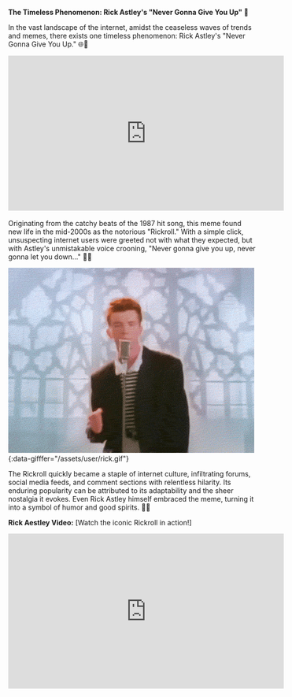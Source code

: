 **The Timeless Phenomenon: Rick Astley's "Never Gonna Give You Up" 🕺**

In the vast landscape of the internet, amidst the ceaseless waves of trends and memes, there exists one timeless phenomenon: Rick Astley's "Never Gonna Give You Up." 🌐🎵


<iframe width="560" height="315" src="https://github.com/dhaval21104727/dhaval21104727-github.io/assets/29979834/13969c20-1d39-4f9a-8c08-f27de5d6cd9e" frameborder="0" allowfullscreen></iframe>


Originating from the catchy beats of the 1987 hit song, this meme found new life in the mid-2000s as the notorious "Rickroll." With a simple click, unsuspecting internet users were greeted not with what they expected, but with Astley's unmistakable voice crooning, "Never gonna give you up, never gonna let you down…" 🎤🎉

![Rick Astley "Never Gonna Give You Up"](assets/user/rick.gif){:data-gifffer="/assets/user/rick.gif"}

The Rickroll quickly became a staple of internet culture, infiltrating forums, social media feeds, and comment sections with relentless hilarity. Its enduring popularity can be attributed to its adaptability and the sheer nostalgia it evokes. Even Rick Astley himself embraced the meme, turning it into a symbol of humor and good spirits. 🚀💃

**Rick Aestley Video:** [Watch the iconic Rickroll in action!]

<iframe width="560" height="315" src="https://youtu.be/dQw4w9WgXcQ?si=_kdiN20kok-Kpbog&t=43" frameborder="0" allowfullscreen></iframe>




